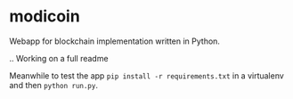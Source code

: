 # modicoin
Webapp for blockchain implementation written in Python.


.. Working on a full readme

Meanwhile to test the app `pip install -r requirements.txt` in a virtualenv and then `python run.py`.



